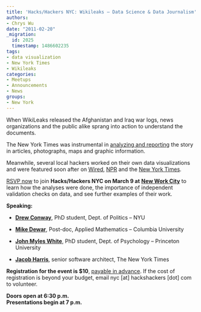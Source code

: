 ```yaml
---
title: 'Hacks/Hackers NYC: Wikileaks – Data Science & Data Journalism'
authors:
- Chrys Wu
date: "2011-02-20"
_migration:
  id: 2025
  timestamp: 1486602235
tags:
- data visualization
- New York Times
- Wikileaks
categories:
- Meetups
- Announcements
- News
groups:
- New York
---
```


When WikiLeaks released the Afghanistan and Iraq war logs, news organizations and the public alike sprang into action to understand the documents.

The New York Times was instrumental in [analyzing and reporting][1] the story in articles, photographs, maps and graphic information.

Meanwhile, several local hackers worked on their own data visualizations and were featured soon after on [Wired][2], [NPR][3] and the [New York Times][4].

[RSVP now][5] to join **Hacks/Hackers NYC on March 9 at** [**New Work City**][6] to learn how the analyses were done, the importance of independent validation checks on data, and see further examples of their work.

**Speaking:**

  * **[Drew Conway][7]**, PhD student, Dept. of Politics &#8211; NYU
  * **[Mike Dewar][8]**, Post-doc, Applied Mathematics &#8211; Columbia University
  * **[John Myles White][9]**, PhD student, Dept. of Psychology &#8211; Princeton University

  * **[Jacob Harris][10]**, senior software architect, The New York Times

**Registration for the event is $10**, [payable in advance][5]. If the cost of registration is beyond your budget, email nyc [at] hackshackers [dot] com to volunteer.

**Doors open at 6:30 p.m.**  
**Presentations begin at 7 p.m.**

 [1]: http://www.nytimes.com/interactive/world/war-logs.html
 [2]: http://www.wired.com/dangerroom/2010/08/open-source-wikileaked-docs-illustrated-afghan-meltdown/
 [3]: http://www.npr.org/blogs/thetwo-way/2010/08/19/129297569/programmers-create-heatmap-visualization-with-wikileaks-military-reports
 [4]: http://bits.blogs.nytimes.com/2010/08/18/visualizing-the-wikileaks-war-logs/#more-48047
 [5]: http://j.mp/hvjr4N
 [6]: http://nwc.co
 [7]: http://www.drewconway.com
 [8]: http://twitter.com/#!/mikedewar
 [9]: http://www.johnmyleswhite.com/
 [10]: http://nimblecode.com
